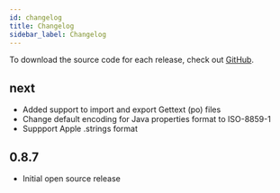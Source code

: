 ```yaml
---
id: changelog
title: Changelog
sidebar_label: Changelog
---
```


To download the source code for each release, check out [GitHub](https://github.com/traduora/traduora/releases).

## next
- Added support to import and export Gettext (po) files
- Change default encoding for Java properties format to ISO-8859-1
- Suppport Apple .strings format

## 0.8.7
- Initial open source release
